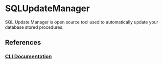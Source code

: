 # SQLUpdateManager
SQL Update Manager is open source tool used to automatically update your database stored procedures.

## References
### [CLI Documentation](docs/DOCUMENTATION.md)
